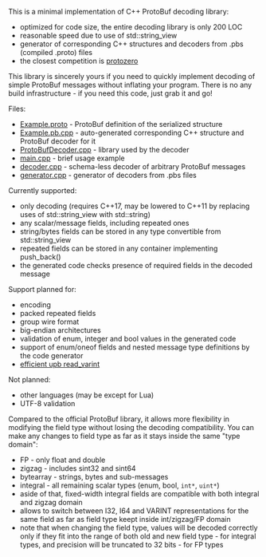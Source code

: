 This is a minimal implementation of C++ ProtoBuf decoding library:
- optimized for code size, the entire decoding library is only 200 LOC
- reasonable speed due to use of std::string_view
- generator of corresponding C++ structures and decoders from .pbs (compiled .proto) files
- the closest competition is [protozero](https://github.com/mapbox/protozero)

This library is sincerely yours if you need to quickly implement decoding of
simple ProtoBuf messages without inflating your program.
There is no any build infrastructure - if you need this code, just grab it and go!

Files:
- [Example.proto](Example.proto) - ProtoBuf definition of the serialized structure
- [Example.pb.cpp](Example.pb.cpp) - auto-generated corresponding C++ structure and ProtoBuf decoder for it
- [ProtoBufDecoder.cpp](ProtoBufDecoder.cpp) - library used by the decoder
- [main.cpp](main.cpp) - brief usage example
- [decoder.cpp](decoder.cpp) - schema-less decoder of arbitrary ProtoBuf messages
- [generator.cpp](src/generator/generator.cpp) - generator of decoders from .pbs files

Currently supported:
- only decoding (requires C++17, may be lowered to C++11 by replacing uses of std::string_view with std::string)
- any scalar/message fields, including repeated ones
- string/bytes fields can be stored in any type convertible from std::string_view
- repeated fields can be stored in any container implementing push_back()
- the generated code checks presence of required fields in the decoded message

Support planned for:
- encoding
- packed repeated fields
- group wire format
- big-endian architectures
- validation of enum, integer and bool values in the generated code
- support of enum/oneof fields and nested message type definitions by the code generator
- [efficient upb read_varint](https://github.com/protocolbuffers/protobuf/blob/a2f92689dac8a7dbea584919c7de52d6a28d66d1/upb/wire/decode.c#L122)

Not planned:
- other languages (may be except for Lua)
- UTF-8 validation

Compared to the official ProtoBuf library, it allows more flexibility
in modifying the field type without losing the decoding compatibility.
You can make any changes to field type as far as it stays inside the same "type domain":
- FP - only float and double
- zigzag - includes sint32 and sint64
- bytearray - strings, bytes and sub-messages
- integral - all remaining scalar types (enum, bool, `int*`, `uint*`)
- aside of that, fixed-width integral fields are compatible with both integral and zigzag domain
- allows to switch between I32, I64 and VARINT representations for the same field as far as field type keept inside int/zigzag/FP domain
- note that when changing the field type, values will be decoded correctly only if they fit into the range of both old and new field type - for integral types, and precision will be truncated to 32 bits - for FP types
